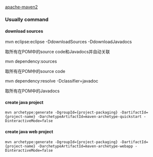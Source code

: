 [apache-maven2](https://dzone.com/refcardz/apache-maven-2)

### Usually command

#### download sources

mvn eclipse:eclipse -DdownloadSources -DdownloadJavadocs 

取所有在POM中的source code和Javadocs并自动关联

mvn dependency:sources 

取所有在POM中的source code

mvn dependency:resolve -Dclassifier=javadoc

取所有在POM中的Javadocs



#### create java project

```shell
mvn archetype:generate -DgroupId={project-packaging} -DartifactId={project-name} -DarchetypeArtifactId=maven-archetype-quickstart -DinteractiveMode=false
```
#### create java web project

```shell
mvn archetype:generate -DgroupId={project-packaging} -DartifactId={project-name} -DarchetypeArtifactId=maven-archetype-webapp -DinteractiveMode=false
```

